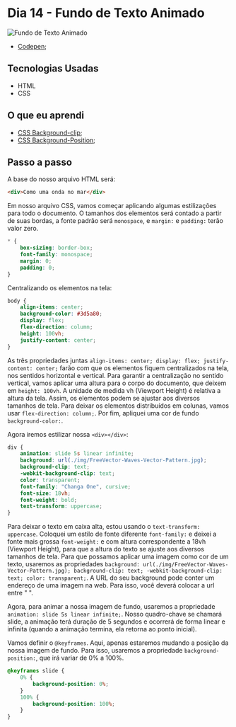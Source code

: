 # Dia 14 - Fundo de Texto Animado

![Fundo de Texto Animado](./loading.gif?raw=true "Fundo de Texto Animado")

-   [Codepen](https://codepen.io/lizvidotti91/pen/eYZPrMK);

## Tecnologias Usadas

-   HTML
-   CSS

## O que eu aprendi

-   [CSS Background-clip](https://developer.mozilla.org/pt-BR/docs/Web/CSS/background-clip);
-   [CSS Background-Position](https://www.w3schools.com/cssref/pr_background-position.asp);

## Passo a passo

A base do nosso arquivo HTML será:

```html
<div>Como uma onda no mar</div>
```

Em nosso arquivo CSS, vamos começar aplicando algumas estilizações para todo o documento. O tamanhos dos elementos será contado a partir de suas bordas, a fonte padrão será `monospace`, e `margin:` e `padding:` terão valor zero.

```css
* {
    box-sizing: border-box;
    font-family: monospace;
    margin: 0;
    padding: 0;
}
```

Centralizando os elementos na tela:

```css
body {
    align-items: center;
    background-color: #3d5a80;
    display: flex;
    flex-direction: column;
    height: 100vh;
    justify-content: center;
}
```

As três propriedades juntas `align-items: center; display: flex; justify-content: center;` farão com que os elementos fiquem centralizados na tela, nos sentidos horizontal e vertical. Para garantir a centralização no sentido vertical, vamos aplicar uma altura para o corpo do documento, que deixem em `height: 100vh`. A unidade de medida vh (Viewport Height) é relativa a altura da tela. Assim, os elementos podem se ajustar aos diversos tamanhos de tela. Para deixar os elementos distribuídos em colunas, vamos usar `flex-direction: column;`. Por fim, apliquei uma cor de fundo `background-color:`.

Agora iremos estilizar nossa `<div></div>`:

```css
div {
    animation: slide 5s linear infinite;
    background: url(./img/FreeVector-Waves-Vector-Pattern.jpg);
    background-clip: text;
    -webkit-background-clip: text;
    color: transparent;
    font-family: "Changa One", cursive;
    font-size: 18vh;
    font-weight: bold;
    text-transform: uppercase;
}
```

Para deixar o texto em caixa alta, estou usando o `text-transform: uppercase`. Coloquei um estilo de fonte diferente `font-family:` e deixei a fonte mais grossa `font-weight:` e com altura correspondente a 18vh (Viewport Height), para que a altura do texto se ajuste aos diversos tamanhos de tela. Para que possamos aplicar uma imagem como cor de um texto, usaremos as propriedades `background: url(./img/FreeVector-Waves-Vector-Pattern.jpg); background-clip: text; -webkit-background-clip: text; color: transparent;`. A URL do seu background pode conter um endereço de uma imagem na web. Para isso, você deverá colocar a url entre " ".

Agora, para animar a nossa imagem de fundo, usaremos a propriedade `animation: slide 5s linear infinite;`. Nosso quadro-chave se chamará slide, a animação terá duração de 5 segundos e ocorrerá de forma linear e infinita (quando a animação termina, ela retorna ao ponto inicial).

Vamos definir o `@keyframes`. Aqui, apenas estaremos mudando a posição da nossa imagem de fundo. Para isso,
usaremos a propriedade `background-position:`, que irá variar de 0% a 100%.

```css
@keyframes slide {
    0% {
        background-position: 0%;
    }
    100% {
        background-position: 100%;
    }
}
```
